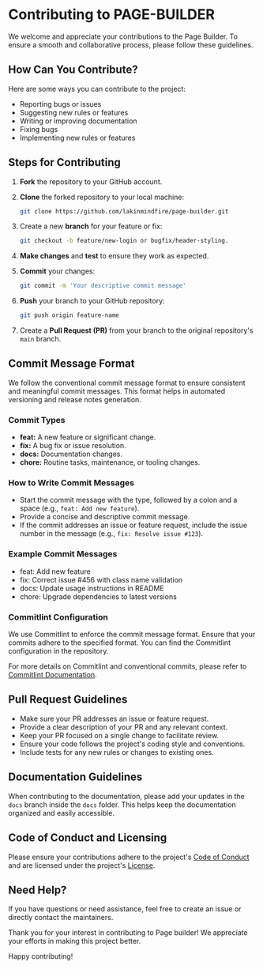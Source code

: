 # Contributing to PAGE-BUILDER

We welcome and appreciate your contributions to the Page Builder. To ensure a smooth and collaborative process, please follow these guidelines.

## How Can You Contribute?

Here are some ways you can contribute to the project:

- Reporting bugs or issues
- Suggesting new rules or features
- Writing or improving documentation
- Fixing bugs
- Implementing new rules or features

## Steps for Contributing

1. **Fork** the repository to your GitHub account.
2. **Clone** the forked repository to your local machine:

   ```bash
   git clone https://github.com/lakinmindfire/page-builder.git
   ```

3. Create a new **branch** for your feature or fix:

   ```bash
   git checkout -b feature/new-login or bugfix/header-styling.
   ```

4. **Make changes** and **test** to ensure they work as expected.
5. **Commit** your changes:

   ```bash
   git commit -m 'Your descriptive commit message'
   ```

6. **Push** your branch to your GitHub repository:

   ```bash
   git push origin feature-name
   ```

7. Create a **Pull Request (PR)** from your branch to the original repository's `main` branch.

## Commit Message Format

We follow the conventional commit message format to ensure consistent and meaningful commit messages. This format helps in automated versioning and release notes generation.

### Commit Types

- **feat:** A new feature or significant change.
- **fix:** A bug fix or issue resolution.
- **docs:** Documentation changes.
- **chore:** Routine tasks, maintenance, or tooling changes.

### How to Write Commit Messages

- Start the commit message with the type, followed by a colon and a space (e.g., `feat: Add new feature`).
- Provide a concise and descriptive commit message.
- If the commit addresses an issue or feature request, include the issue number in the message (e.g., `fix: Resolve issue #123`).

### Example Commit Messages

- feat: Add new feature
- fix: Correct issue #456 with class name validation
- docs: Update usage instructions in README
- chore: Upgrade dependencies to latest versions

### Commitlint Configuration

We use Commitlint to enforce the commit message format. Ensure that your commits adhere to the specified format. You can find the Commitlint configuration in the repository.

For more details on Commitlint and conventional commits, please refer to [Commitlint Documentation](https://commitlint.js.org/).

## Pull Request Guidelines

- Make sure your PR addresses an issue or feature request.
- Provide a clear description of your PR and any relevant context.
- Keep your PR focused on a single change to facilitate review.
- Ensure your code follows the project's coding style and conventions.
- Include tests for any new rules or changes to existing ones.

## Documentation Guidelines

When contributing to the documentation, please add your updates in the `docs` branch inside the `docs` folder. This helps keep the documentation organized and easily accessible.

## Code of Conduct and Licensing

Please ensure your contributions adhere to the project's [Code of Conduct](./CODE_OF_CONDUCT.md) and are licensed under the project's [License](./LICENSE).

## Need Help?

If you have questions or need assistance, feel free to create an issue or directly contact the maintainers.

Thank you for your interest in contributing to Page builder! We appreciate your efforts in making this project better.

Happy contributing!

